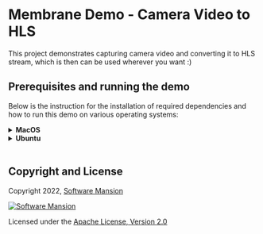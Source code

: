 # Membrane Demo - Camera Video to HLS

This project demonstrates capturing camera video and converting it to HLS stream, which is then can be used wherever you want :)

## Prerequisites and running the demo

Below is the instruction for the installation of required dependencies and how to run this demo on various operating systems:

<details>
<summary>
<b>MacOS</b>
</summary>

### Prerequisites

You must have following packages installed on your system:

- FFmpeg 4.\*
- openssl

Furthermore, make sure you have `Elixir` and `Erlang` installed on your machine. For installation details, see: https://elixir-lang.org/install.html

```shell
brew install ffmpeg openssl
```

### Run the demo

To run the demo, clone the membrane_demo repository and checkout to the demo directory:

```shell
git clone https://github.com/membraneframework/membrane_demo
cd membrane_demo/camera_to_hls
```

Then you need to download the dependencies of the mix project:

```shell
mix deps.get
```

You may be asked to install `Hex` and `rebar3`.

Finally, you can run the project with:

```shell
mix run --no-halt
```

CMAF header and segment files will be created in `output` directory along with HLS playlist files.

To play the HLS stream you can just serve the content of `output` dir via regular HTTP server, e.g. by running in a separate terminal:

```shell
python3 -m http.server 8000
```

Then, you can open the url http://localhost:8000/output/index.m3u8 in some player, e.g. `ffplay` or `vlc`

```shell
ffplay http://localhost:8000/output/index.m3u8
```

Moreover you can open the url http://localhost:8000/stream in your browser and enjoy the video from your camera :)

_You might be asked to grant access to your camera, as some operating systems require that_

_In case of the absence of a physical camera, it is necessary to use a virtual camera (e.g. OBS, [see how to set up the virtual camera in OBS](https://obsproject.com/kb/virtual-camera-guide))_

</details>

<details>
<summary>
<b>Ubuntu</b>
</summary>

### Prerequisites

You must have following packages installed on your system:

- FFmpeg 4.\*
- openssl

Furthermore, make sure you have `Elixir` and `Erlang` installed on your machine. For installation details, see: https://elixir-lang.org/install.html

On Ubuntu, we recommend installation through `asdf`, see: https://asdf-vm.com/guide/getting-started.html

```shell
apt install ffmpeg
```

### Run the demo

To run the demo, clone the membrane_demo repository and checkout to the demo directory:

```shell
git clone https://github.com/membraneframework/membrane_demo
cd membrane_demo/camera_to_hls
```

Then you need to download the dependencies of the mix project:

```shell
mix deps.get
```

You may be asked to install `Hex` and `rebar3`.
In case of installation issues with `Hex` on Ubuntu, try updating the system packages first by entering the command:

```shell
sudo apt-get update
```

Finally, you can run the project with:

```shell
mix run --no-halt
```

CMAF header and segment files will be created in `output` directory along with HLS playlist files.

To play the HLS stream you can just serve the content of `output` dir via regular HTTP server, e.g. by running in a separate terminal:

```shell
python3 -m http.server 8000
```

Then, you can open the url http://localhost:8000/output/index.m3u8 in some player, e.g. `ffplay` or `vlc`

```shell
ffplay http://localhost:8000/output/index.m3u8
```

Moreover you can open the url http://localhost:8000/stream in your browser and enjoy the video from your camera :)

_You might be asked to grant access to your camera, as some operating systems require that_

_In case of the absence of a physical camera, it is necessary to use a virtual camera (e.g. OBS, [see how to set up the virtual camera in OBS](https://obsproject.com/kb/virtual-camera-guide))_

</details>
<br>

## Copyright and License

Copyright 2022, [Software Mansion](https://swmansion.com/?utm_source=git&utm_medium=readme&utm_campaign=membrane)

[![Software Mansion](https://membraneframework.github.io/static/logo/swm_logo_readme.png)](https://swmansion.com/?utm_source=git&utm_medium=readme&utm_campaign=membrane)

Licensed under the [Apache License, Version 2.0](LICENSE)
